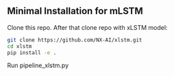 ## Minimal Installation for mLSTM

Clone this repo.
After that clone repo with xLSTM model:
```bash
git clone https://github.com/NX-AI/xlstm.git
cd xlstm
pip install -e .
```
Run pipeline_xlstm.py